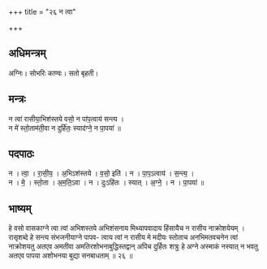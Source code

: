 +++
title = "२६ न त्वा"

+++
## अधिमन्त्रम्
अग्निः। सोभरिः काण्वः। सतो बृहती।

## मन्त्रः
न त्वा॑ रासीया॒भिश॑स्तये वसो॒ न पा॑प॒त्वाय॑ सन्त्य ।  
न मे॑ स्तो॒ताम॑ती॒वा न दुर्हि॑तः॒ स्याद॑ग्ने॒ न पा॒पया॑ ॥

## पदपाठः
न । त्वा॒ । रा॒सी॒य॒ । अ॒भिऽश॑स्तये । व॒सो॒ इति॑ । न । पा॒प॒ऽत्वाय॑ । स॒न्त्य॒ ।  
न । मे॒ । स्तो॒ता । अ॒म॒ति॒ऽवा । न । दुःऽहि॑तः । स्यात् । अ॒ग्ने॒ । न । पा॒पया॑ ॥

## भाष्यम्
हे वसो वासकाग्ने त्वा त्वां अभिशस्तये अभिशंसनाय मिथ्यापवादाय हिंसायैच न रासीय नाक्रोशयेयम् । रासृशब्दे हे सन्त्य संभजनीयाग्ने पापव- त्वाय त्वां न रासीय मे मदीयः स्तोताच अनभिमतवचनेन त्वां नाक्रोशयतु अतएव अमतीवा अमतिरशोभनाबुद्धिस्तद्वान् अपिच दुर्हितः शत्रुः हे अग्ने अस्माकं नस्यात् न भवतु अतएव पापया अशोभनया बुद्या सनबाधताम् ॥ २६ ॥